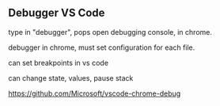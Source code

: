 
## Debugger VS Code

type in "debugger", pops open debugging console, in chrome.

debugger in chrome, must set configuration for each file. 

can set breakpoints in vs code

can change state, values, pause stack


https://github.com/Microsoft/vscode-chrome-debug 